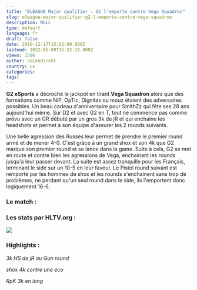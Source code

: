 ```yaml
---
title: "ELEAGUE Major qualifier : G2 l'emporte contre Vega Squadron"
slug: eleague-major-qualifier-g2-l-emporte-contre-vega-squadron
description: NULL
type: default
language: fr
draft: false
date: 2016-12-17T15:52:00.000Z
lastmod: 2022-05-09T15:52:18.000Z
views: 1596
author: neLendirekt
country: us
categories:
tags:
---
```

**G2 eSports** a décroché le jackpot en tirant **Vega Squadron** alors que des formations comme NiP, OpTic, Dignitas ou mouz étaient des adversaires possibles. Un beau cadeau d'anniversaire pour SmithZz qui fête ses 28 ans aujourd'hui même. Sur D2 et avec G2 en T, tout ne commence pas comme prévu avec un GR débuté par un gros 3k de jR et qui enchaine les headshots et permet à son équipe d'assurer les 2 rounds suivants.

Une belle agression des Russes leur permet de prendre le premier round armé et de mener 4-0\. C'est grâce à un grand shox et son 4k que G2 marque son premier round et se lance dans la game. Suite à cela, G2 se met en route et contre bien les agressions de Vega, enchainant les rounds jusqu'à leur passer devant. La suite est assez tranquille pour les Français, terminant le side sur un 10-5 en leur faveur. Le Pistol round suivant est remporté par les hommes de shox et les rounds s'enchainent sans trop de problèmes, ne perdant qu'un seul round dans le side, ils l'emportent donc logiquement 16-6.

### Le match :

### Les stats par HLTV.org :

_![](/storage/images/58555ee43e403g2vegapng.png)_

### Highlights :

 _3k HS de jR au Gun round_  

 _shox 4k contre une éco_  

 _RpK 3k en long_  

